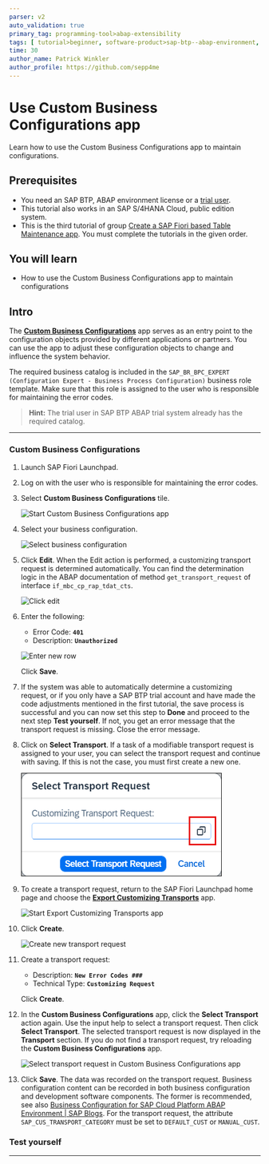 ```yaml
---
parser: v2
auto_validation: true
primary_tag: programming-tool>abap-extensibility
tags: [ tutorial>beginner, software-product>sap-btp--abap-environment, programming-tool>abap-development, software-product>abap-platform, software-product-function>sap-s-4hana-cloud--abap-environment ]
time: 30
author_name: Patrick Winkler
author_profile: https://github.com/sepp4me
---
```


# Use Custom Business Configurations app
<!-- description --> Learn how to use the Custom Business Configurations app to maintain configurations.

## Prerequisites  
- You need an SAP BTP, ABAP environment license or a [trial user](abap-environment-trial-onboarding).
- This tutorial also works in an SAP S/4HANA Cloud, public edition system.
- This is the third tutorial of group [Create a SAP Fiori based Table Maintenance app](group.abap-env-factory). You must complete the tutorials in the given order.


## You will learn  
- How to use the Custom Business Configurations app to maintain configurations


## Intro
The [**Custom Business Configurations**](https://help.sap.com/viewer/65de2977205c403bbc107264b8eccf4b/Cloud/en-US/76384d8e68e646d6ae5ce8977412cbb4.html) app serves as an entry point to the configuration objects provided by different applications or partners. You can use the app to adjust these configuration objects to change and influence the system behavior.

The required business catalog is included in the `SAP_BR_BPC_EXPERT (Configuration Expert - Business Process Configuration)` business role template. Make sure that this role is assigned to the user who is responsible for maintaining the error codes.

>**Hint:** The trial user in SAP BTP ABAP trial system already has the required catalog.

---
### Custom Business Configurations


  1. Launch SAP Fiori Launchpad.

  2. Log on with the user who is responsible for maintaining the error codes.

  3. Select **Custom Business Configurations** tile.

      ![Start Custom Business Configurations app](m.png)

  4. Select your business configuration.

      ![Select business configuration](m2.png)

  5. Click **Edit**. When the Edit action is performed, a customizing transport request is determined automatically. You can find the determination logic in the ABAP documentation of method `get_transport_request` of interface `if_mbc_cp_rap_tdat_cts`.

      ![Click edit](m3.png)

  6. Enter the following:
     - Error Code: **`401`**
     - Description: **`Unauthorized`**

     ![Enter new row](m4.png)

     Click **Save**.

  7. If the system was able to automatically determine a customizing request, or if you only have a SAP BTP trial account and have made the code adjustments mentioned in the first tutorial, the save process is successful and you can now set this step to **Done** and proceed to the next step **Test yourself**. 
  If not, you get an error message that the transport request is missing. Close the error message.

8. Click on **Select Transport**. If a task of a modifiable transport request is assigned to your user, you can select the transport request and continue with saving. If this is not the case, you must first create a new one.

    ![Select transport](m8.png)

9. To create a transport request, return to the SAP Fiori Launchpad home page and choose the [**Export Customizing Transports**](https://help.sap.com/viewer/65de2977205c403bbc107264b8eccf4b/Cloud/en-US/fa7366c3888848bd94566104ac52e627.html) app.

     ![Start Export Customizing Transports app](m9.png)

10. Click **Create**.

     ![Create new transport request](m10.png)

11. Create a transport request:
    - Description: **`New Error Codes ###`**
    - Technical Type: **`Customizing Request`**

    Click **Create**.

12. In the **Custom Business Configurations** app, click the **Select Transport** action again. Use the input help to select a transport request. Then click **Select Transport**. The selected transport request is now displayed in the **Transport** section. If you do not find a transport request, try reloading the **Custom Business Configurations** app.

    ![Select transport request in Custom Business Configurations app](m16.png)

13. Click **Save**. The data was recorded on the transport request. Business configuration content can be recorded in both business configuration and development software components. The former is recommended, see also [Business Configuration for SAP Cloud Platform ABAP Environment | SAP Blogs](https://blogs.sap.com/2019/12/20/business-configuration-for-sap-cloud-platform-abap-environment/). For the transport request, the attribute `SAP_CUS_TRANSPORT_CATEGORY` must be set to `DEFAULT_CUST` or `MANUAL_CUST`.



### Test yourself



---
